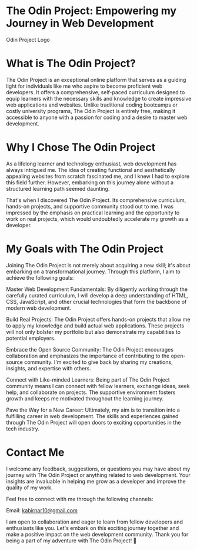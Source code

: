 # The Odin Project: Empowering my Journey in Web Development
Odin Project Logo

# What is The Odin Project?
The Odin Project is an exceptional online platform that serves as a guiding light for individuals like me who aspire to become proficient web developers. It offers a comprehensive, self-paced curriculum designed to equip learners with the necessary skills and knowledge to create impressive web applications and websites. Unlike traditional coding bootcamps or costly university programs, The Odin Project is entirely free, making it accessible to anyone with a passion for coding and a desire to master web development.

# Why I Chose The Odin Project
As a lifelong learner and technology enthusiast, web development has always intrigued me. The idea of creating functional and aesthetically appealing websites from scratch fascinated me, and I knew I had to explore this field further. However, embarking on this journey alone without a structured learning path seemed daunting.

That's when I discovered The Odin Project. Its comprehensive curriculum, hands-on projects, and supportive community stood out to me. I was impressed by the emphasis on practical learning and the opportunity to work on real projects, which would undoubtedly accelerate my growth as a developer.

# My Goals with The Odin Project
Joining The Odin Project is not merely about acquiring a new skill; it's about embarking on a transformational journey. Through this platform, I aim to achieve the following goals:

Master Web Development Fundamentals: By diligently working through the carefully curated curriculum, I will develop a deep understanding of HTML, CSS, JavaScript, and other crucial technologies that form the backbone of modern web development.

Build Real Projects: The Odin Project offers hands-on projects that allow me to apply my knowledge and build actual web applications. These projects will not only bolster my portfolio but also demonstrate my capabilities to potential employers.

Embrace the Open Source Community: The Odin Project encourages collaboration and emphasizes the importance of contributing to the open-source community. I'm excited to give back by sharing my creations, insights, and expertise with others.

Connect with Like-minded Learners: Being part of The Odin Project community means I can connect with fellow learners, exchange ideas, seek help, and collaborate on projects. The supportive environment fosters growth and keeps me motivated throughout the learning journey.

Pave the Way for a New Career: Ultimately, my aim is to transition into a fulfilling career in web development. The skills and experiences gained through The Odin Project will open doors to exciting opportunities in the tech industry.

# Contact Me

I welcome any feedback, suggestions, or questions you may have about my journey with The Odin Project or anything related to web development. Your insights are invaluable in helping me grow as a developer and improve the quality of my work.

Feel free to connect with me through the following channels:

Email: kabirnar10@gmail.com

I am open to collaboration and eager to learn from fellow developers and enthusiasts like you. Let's embark on this exciting journey together and make a positive impact on the web development community. Thank you for being a part of my adventure with The Odin Project! 🌟
